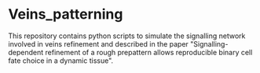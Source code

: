 # Veins_patterning
This repository contains python scripts to simulate the signalling network involved in veins refinement and described in the paper "Signalling-dependent refinement of a rough prepattern allows reproducible binary cell fate choice in a dynamic tissue".



